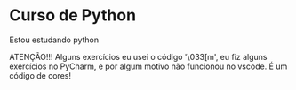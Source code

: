 # Curso de Python
 Estou estudando python

ATENÇÃO!!! Alguns exercícios eu usei o código '\033[m', eu fiz alguns exercícios no PyCharm, e por algum motivo não funcionou no  vscode. É um código de cores!